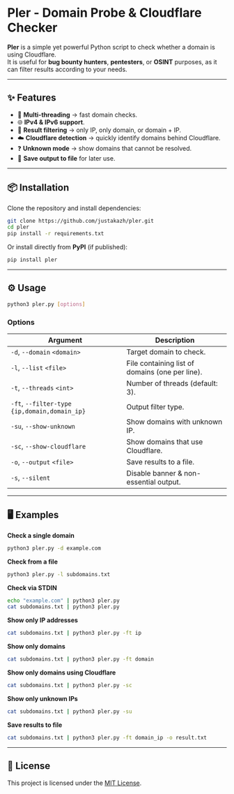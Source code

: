 # Pler - Domain Probe & Cloudflare Checker

**Pler** is a simple yet powerful Python script to check whether a domain is using Cloudflare.  
It is useful for **bug bounty hunters**, **pentesters**, or **OSINT** purposes, as it can filter results according to your needs.

---

## ✨ Features
- 🚀 **Multi-threading** → fast domain checks.
- 🌐 **IPv4 & IPv6 support**.
- 🎯 **Result filtering** → only IP, only domain, or domain + IP.
- ☁️ **Cloudflare detection** → quickly identify domains behind Cloudflare.
- ❓ **Unknown mode** → show domains that cannot be resolved.
- 📄 **Save output to file** for later use.

---

## 📦 Installation

Clone the repository and install dependencies:

```bash
git clone https://github.com/justakazh/pler.git
cd pler
pip install -r requirements.txt
```

Or install directly from **PyPI** (if published):

```bash
pip install pler
```

---

## ⚙️ Usage

```bash
python3 pler.py [options]
```

### Options
| Argument | Description |
|----------|-------------|
| `-d`, `--domain` `<domain>` | Target domain to check. |
| `-l`, `--list` `<file>` | File containing list of domains (one per line). |
| `-t`, `--threads` `<int>` | Number of threads (default: 3). |
| `-ft`, `--filter-type` `{ip,domain,domain_ip}` | Output filter type. |
| `-su`, `--show-unknown` | Show domains with unknown IP. |
| `-sc`, `--show-cloudflare` | Show domains that use Cloudflare. |
| `-o`, `--output` `<file>` | Save results to a file. |
| `-s`, `--silent` | Disable banner & non-essential output. |

---

## 🖥️ Examples

**Check a single domain**
```bash
python3 pler.py -d example.com
```

**Check from a file**
```bash
python3 pler.py -l subdomains.txt
```

**Check via STDIN**
```bash
echo "example.com" | python3 pler.py
cat subdomains.txt | python3 pler.py
```

**Show only IP addresses**
```bash
cat subdomains.txt | python3 pler.py -ft ip
```

**Show only domains**
```bash
cat subdomains.txt | python3 pler.py -ft domain
```

**Show only domains using Cloudflare**
```bash
cat subdomains.txt | python3 pler.py -sc
```

**Show only unknown IPs**
```bash
cat subdomains.txt | python3 pler.py -su
```

**Save results to file**
```bash
cat subdomains.txt | python3 pler.py -ft domain_ip -o result.txt
```

---

## 📜 License
This project is licensed under the [MIT License](LICENSE).
